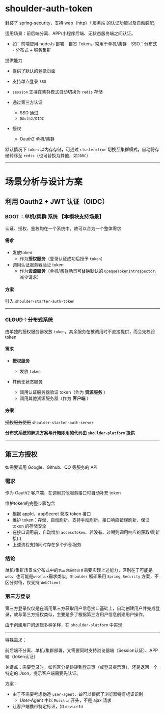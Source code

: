 # shoulder-auth-token

封装了 spring-security，支持 web（http）/ 服务端 的认证功能以及自动装配，

适用场景：前后端分离、APP/小程序后端、无状态服务端之间认证。
- 如：前端使用 nodeJs 部署
      - 自签 Token，常用于单机/集群
      - SSO：分布式
          - 分布式 + 服务集群
          
提供能力          
- 提供了默认的登录页面
- 支持单点登录 `SSO`
- `session` 支持在集群模式自动切换为 `redis` 存储

- 通过第三方认证
    - SSO 通过
    - `OAuth2/OIDC`

- 授权
    - Oauth2 单机/集群
    
默认情况下 `token` 以内存存储，可通过 `cluster=true` 切换至集群模式，自动将存储转移至 `redis`（也可替换为其他，如`JDBC`）

----------

# 场景分析与设计方案


## 利用 Oauth2 + JWT 认证（OIDC）

### BOOT：单机/集群 系统 【本模块支持场景】

认证、授权、鉴权均在一个系统中，故可以合为一个整体需求

#### 需求

- 发放token
    - 作为**授权服务**（登录认证成功后授予 `token`）
- 调用认证服务器验证 token
    - 作为**资源服务**（单机/集群场景可替换默认的 `OpaqueTokenIntrospector`，减少请求）


#### 方案

引入 `shoulder-starter-auth-token`

---

### ~~CLOUD：分布式系统~~

由单独的授权服务器发放 `token`，其余服务在被调用时不直接提供，而会先校验 token

#### 需求

- **授权服务**
    - 发放 `token`

- 其他无状态服务
    - 调用认证服务器验证 token（作为 **资源服务** ）
    - 调用其他资源服务器（作为 **客户端** ）
    
#### ~~方案~~

~~授权服务使用~~ `shoulder-starter-auth-server`

**分布式系统的解决方案与开箱即用的代码由 `shoulder-platform` 提供**

----

## 第三方授权

如需要调用 Google、Github、QQ 等服务的 API

### 需求

作为 Oauth2 客户端，在调用其他服务接口时自动补充 token

维护token的完整步骤包含

- 根据 appId、appSecret 获取 token 接口
- 维护 token：存储、自动刷新、支持手动刷新、接口响应错误刷新、保证 token 的存储安全
- 在接口调用前，自动增加 `accessToken`、若没有、过期则调用响应的获取/刷新接口
- 上述流程支持同时存在多个外部服务


### 结论

单机/集群场景或分布式中的`第三方服务网关`需要实现上述能力，区别在于可能是`web`、也可能是`webflux`需求类似。`Shoulder` 框架采用 `Spring Security` 方案，不区分对待，仅支持 `WebClient`


### 第三方登录

第三方登录仅仅是在调用第三方获取用户信息接口基础上，自动创建用户并完成登录，故与第三方授权类似，主要是多了根据第三方用户信息创建用户操作。

由于创建用户的逻辑多种多样，在 `shoulder-platform` 中实现


---

特殊需求：

前后端不分离、单机/集群部署，又需要同时支持浏览器端（Session认证）、APP端（token认证）

关键点：需要登录时，如何区分是跳转到登录页（或登录提示页），还是返回一个特定的 Json，提示客户端需要先认证。

方案：

- 由于不需要考虑伪造 `user-agent`，故可以根据了浏览器特有标识识别
    - User-Agent 中以 `Mozilla` 开头，不是 ajax 请求
- 让客户端携带特定标识，如 `deviceId`


